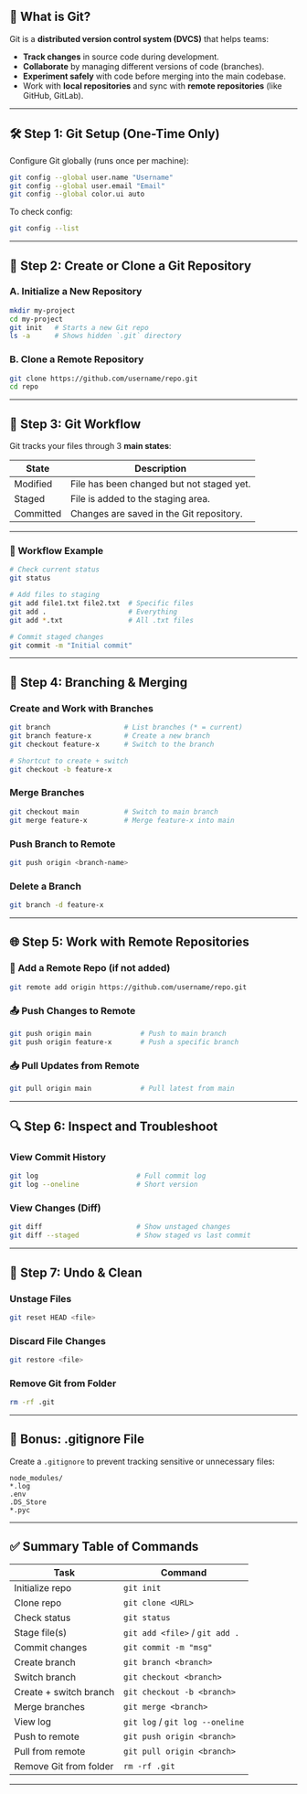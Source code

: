 
## 🔧 What is Git?

Git is a **distributed version control system (DVCS)** that helps teams:
- **Track changes** in source code during development.
- **Collaborate** by managing different versions of code (branches).
- **Experiment safely** with code before merging into the main codebase.
- Work with **local repositories** and sync with **remote repositories** (like GitHub, GitLab).

---

## 🛠️ Step 1: Git Setup (One-Time Only)

Configure Git globally (runs once per machine):

```bash
git config --global user.name "Username"
git config --global user.email "Email"
git config --global color.ui auto
```

To check config:
```bash
git config --list
```

---

## 📁 Step 2: Create or Clone a Git Repository

### A. Initialize a New Repository

```bash
mkdir my-project
cd my-project
git init   # Starts a new Git repo
ls -a      # Shows hidden `.git` directory
```

### B. Clone a Remote Repository

```bash
git clone https://github.com/username/repo.git
cd repo
```

---

## 🔄 Step 3: Git Workflow

Git tracks your files through 3 **main states**:

| State     | Description                                   |
|-----------|-----------------------------------------------|
| Modified  | File has been changed but not staged yet.     |
| Staged    | File is added to the staging area.            |
| Committed | Changes are saved in the Git repository.      |

---

### 🔧 Workflow Example

```bash
# Check current status
git status

# Add files to staging
git add file1.txt file2.txt  # Specific files
git add .                    # Everything
git add *.txt                # All .txt files

# Commit staged changes
git commit -m "Initial commit"
```

---

## 🌿 Step 4: Branching & Merging

### Create and Work with Branches

```bash
git branch                  # List branches (* = current)
git branch feature-x        # Create a new branch
git checkout feature-x      # Switch to the branch

# Shortcut to create + switch
git checkout -b feature-x
```

### Merge Branches

```bash
git checkout main           # Switch to main branch
git merge feature-x         # Merge feature-x into main
```
### Push Branch to Remote
```bash
git push origin <branch-name>
```
###  Delete a Branch

```bash
git branch -d feature-x
```

---

## 🌐 Step 5: Work with Remote Repositories

### 🔗 Add a Remote Repo (if not added)

```bash
git remote add origin https://github.com/username/repo.git
```

### 📤 Push Changes to Remote

```bash
git push origin main            # Push to main branch
git push origin feature-x       # Push a specific branch
```

### 📥 Pull Updates from Remote

```bash
git pull origin main            # Pull latest from main
```

---

## 🔍 Step 6: Inspect and Troubleshoot

### View Commit History

```bash
git log                        # Full commit log
git log --oneline              # Short version
```

### View Changes (Diff)

```bash
git diff                       # Show unstaged changes
git diff --staged              # Show staged vs last commit
```

---

## 🚫 Step 7: Undo & Clean

### Unstage Files

```bash
git reset HEAD <file>
```

### Discard File Changes

```bash
git restore <file>
```

### Remove Git from Folder

```bash
rm -rf .git
```

---

## 🧾 Bonus: .gitignore File

Create a `.gitignore` to prevent tracking sensitive or unnecessary files:

```plaintext
node_modules/
*.log
.env
.DS_Store
*.pyc
```

---

## ✅ Summary Table of Commands

| Task                            | Command                               |
|----------------------------------|----------------------------------------|
| Initialize repo                  | `git init`                             |
| Clone repo                       | `git clone <URL>`                      |
| Check status                     | `git status`                           |
| Stage file(s)                    | `git add <file>` / `git add .`         |
| Commit changes                   | `git commit -m "msg"`                  |
| Create branch                    | `git branch <branch>`                  |
| Switch branch                    | `git checkout <branch>`                |
| Create + switch branch           | `git checkout -b <branch>`             |
| Merge branches                   | `git merge <branch>`                   |
| View log                         | `git log` / `git log --oneline`        |
| Push to remote                   | `git push origin <branch>`             |
| Pull from remote                 | `git pull origin <branch>`             |
| Remove Git from folder           | `rm -rf .git`                          |

---